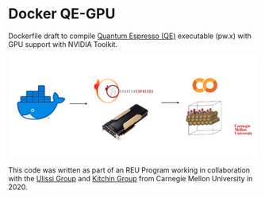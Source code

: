 # Docker QE-GPU
Dockerfile draft to compile [Quantum Espresso (QE)](https://github.com/QEF/q-e) executable (pw.x) with GPU support with NVIDIA Toolkit.

<div align="center">
<img src="https://github.com/ojimenezn/qe-gpu/blob/main/images/qe-gpu.png" alt="logo"></img>
</div>

This code was written as part of an REU Program working in collaboration with the [Ulissi Group](https://ulissigroup.cheme.cmu.edu) and [Kitchin Group](https://kitchingroup.cheme.cmu.edu) from Carnegie Mellon University in 2020.
